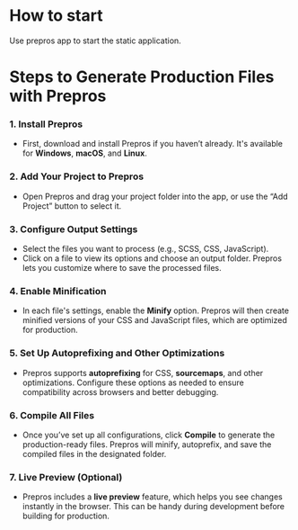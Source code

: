 # How to start

Use prepros app to start the static application. 

# Steps to Generate Production Files with Prepros

### 1. Install Prepros
   - First, download and install Prepros if you haven’t already. It's available for **Windows**, **macOS**, and **Linux**.

### 2. Add Your Project to Prepros
   - Open Prepros and drag your project folder into the app, or use the “Add Project” button to select it.

### 3. Configure Output Settings
   - Select the files you want to process (e.g., SCSS, CSS, JavaScript).
   - Click on a file to view its options and choose an output folder. Prepros lets you customize where to save the processed files.

### 4. Enable Minification
   - In each file's settings, enable the **Minify** option. Prepros will then create minified versions of your CSS and JavaScript files, which are optimized for production.

### 5. Set Up Autoprefixing and Other Optimizations
   - Prepros supports **autoprefixing** for CSS, **sourcemaps**, and other optimizations. Configure these options as needed to ensure compatibility across browsers and better debugging.

### 6. Compile All Files
   - Once you’ve set up all configurations, click **Compile** to generate the production-ready files. Prepros will minify, autoprefix, and save the compiled files in the designated folder.

### 7. Live Preview (Optional)
   - Prepros includes a **live preview** feature, which helps you see changes instantly in the browser. This can be handy during development before building for production.
